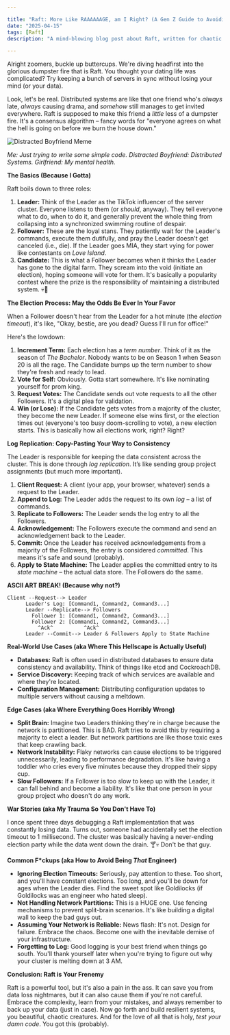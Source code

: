 ```yaml
---

title: "Raft: More Like RAAAAAAGE, am I Right? (A Gen Z Guide to Avoiding Data Loss Nightmares)"
date: "2025-04-15"
tags: [Raft]
description: "A mind-blowing blog post about Raft, written for chaotic Gen Z engineers. Prepare for existential dread mixed with surprisingly useful info."

---
```


Alright zoomers, buckle up buttercups. We're diving headfirst into the glorious dumpster fire that is Raft. You thought your dating life was complicated? Try keeping a bunch of servers in sync without losing your mind (or your data).

Look, let's be real. Distributed systems are like that one friend who's *always* late, *always* causing drama, and *somehow* still manages to get invited everywhere. Raft is supposed to make this friend a *little* less of a dumpster fire. It's a consensus algorithm – fancy words for "everyone agrees on what the hell is going on before we burn the house down."

![Distracted Boyfriend Meme](https://i.imgflip.com/30b1gx.jpg)

*Me: Just trying to write some simple code.*
*Distracted Boyfriend: Distributed Systems.*
*Girlfriend: My mental health.*

**The Basics (Because I Gotta)**

Raft boils down to three roles:

1.  **Leader:** Think of the Leader as the TikTok influencer of the server cluster. Everyone listens to them (or *should*, anyway). They tell everyone what to do, when to do it, and generally prevent the whole thing from collapsing into a synchronized swimming routine of despair.
2.  **Follower:** These are the loyal stans. They patiently wait for the Leader's commands, execute them dutifully, and pray the Leader doesn't get canceled (i.e., die). If the Leader goes MIA, they start vying for power like contestants on *Love Island*.
3.  **Candidate:** This is what a Follower becomes when it thinks the Leader has gone to the digital farm. They scream into the void (initiate an election), hoping someone will vote for them. It's basically a popularity contest where the prize is the responsibility of maintaining a distributed system. 💀🙏

**The Election Process: May the Odds Be Ever In Your Favor**

When a Follower doesn't hear from the Leader for a hot minute (the *election timeout*), it's like, "Okay, bestie, are you dead? Guess I'll run for office!"

Here's the lowdown:

1.  **Increment Term:** Each election has a *term number*. Think of it as the season of *The Bachelor*. Nobody wants to be on Season 1 when Season 20 is all the rage. The Candidate bumps up the term number to show they're fresh and ready to lead.
2.  **Vote for Self:** Obviously. Gotta start somewhere. It's like nominating yourself for prom king.
3.  **Request Votes:** The Candidate sends out vote requests to all the other Followers. It's a digital plea for validation.
4.  **Win (or Lose):** If the Candidate gets votes from a majority of the cluster, they become the new Leader. If someone else wins first, or the election times out (everyone's too busy doom-scrolling to vote), a new election starts. This is basically how all elections work, right? Right?

**Log Replication: Copy-Pasting Your Way to Consistency**

The Leader is responsible for keeping the data consistent across the cluster. This is done through *log replication*. It’s like sending group project assignments (but much more important).

1.  **Client Request:** A client (your app, your browser, whatever) sends a request to the Leader.
2.  **Append to Log:** The Leader adds the request to its own *log* – a list of commands.
3.  **Replicate to Followers:** The Leader sends the log entry to all the Followers.
4.  **Acknowledgement:** The Followers execute the command and send an acknowledgement back to the Leader.
5.  **Commit:** Once the Leader has received acknowledgements from a majority of the Followers, the entry is considered *committed*. This means it's safe and sound (probably).
6.  **Apply to State Machine:** The Leader applies the committed entry to its *state machine* – the actual data store. The Followers do the same.

**ASCII ART BREAK! (Because why not?)**

```
Client --Request--> Leader
      Leader's Log: [Command1, Command2, Command3...]
      Leader --Replicate--> Followers
        Follower 1: [Command1, Command2, Command3...]
        Follower 2: [Command1, Command2, Command3...]
          ^Ack^          ^Ack^
      Leader --Commit--> Leader & Followers Apply to State Machine
```

**Real-World Use Cases (aka Where This Hellscape is Actually Useful)**

*   **Databases:** Raft is often used in distributed databases to ensure data consistency and availability. Think of things like etcd and CockroachDB.
*   **Service Discovery:** Keeping track of which services are available and where they're located.
*   **Configuration Management:** Distributing configuration updates to multiple servers without causing a meltdown.

**Edge Cases (aka Where Everything Goes Horribly Wrong)**

*   **Split Brain:** Imagine two Leaders thinking they're in charge because the network is partitioned. This is BAD. Raft tries to avoid this by requiring a majority to elect a leader. But network partitions are like those toxic exes that keep crawling back.
*   **Network Instability:** Flaky networks can cause elections to be triggered unnecessarily, leading to performance degradation. It's like having a toddler who cries every five minutes because they dropped their sippy cup.
*   **Slow Followers:** If a Follower is too slow to keep up with the Leader, it can fall behind and become a liability. It's like that one person in your group project who doesn't do any work.

**War Stories (aka My Trauma So You Don't Have To)**

I once spent three days debugging a Raft implementation that was constantly losing data. Turns out, someone had accidentally set the election timeout to 1 millisecond. The cluster was basically having a never-ending election party while the data went down the drain. 🍸💀 Don't be that guy.

**Common F*ckups (aka How to Avoid Being *That* Engineer)**

*   **Ignoring Election Timeouts:** Seriously, pay attention to these. Too short, and you'll have constant elections. Too long, and you'll be down for ages when the Leader dies. Find the sweet spot like Goldilocks (if Goldilocks was an engineer who hated sleep).
*   **Not Handling Network Partitions:** This is a HUGE one. Use fencing mechanisms to prevent split-brain scenarios. It's like building a digital wall to keep the bad guys out.
*   **Assuming Your Network is Reliable:** News flash: It's not. Design for failure. Embrace the chaos. Become one with the inevitable demise of your infrastructure.
*   **Forgetting to Log:** Good logging is your best friend when things go south. You'll thank yourself later when you're trying to figure out why your cluster is melting down at 3 AM.

**Conclusion: Raft is Your Frenemy**

Raft is a powerful tool, but it's also a pain in the ass. It can save you from data loss nightmares, but it can also cause them if you're not careful. Embrace the complexity, learn from your mistakes, and always remember to back up your data (just in case). Now go forth and build resilient systems, you beautiful, chaotic creatures. And for the love of all that is holy, *test your damn code*. You got this (probably).
